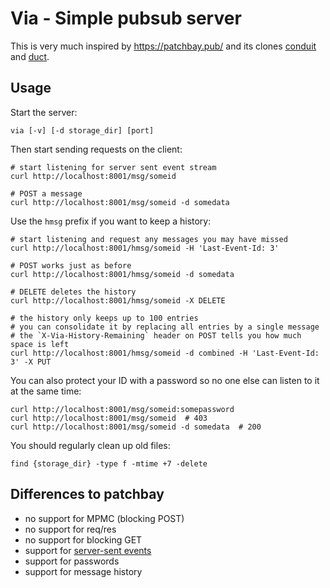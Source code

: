# Via - Simple pubsub server

This is very much inspired by <https://patchbay.pub/> and its clones
[conduit](https://github.com/prologic/conduit) and
[duct](https://github.com/schollz/duct).

## Usage

Start the server:

	via [-v] [-d storage_dir] [port]

Then start sending requests on the client:

	# start listening for server sent event stream
	curl http://localhost:8001/msg/someid

	# POST a message
	curl http://localhost:8001/msg/someid -d somedata

Use the `hmsg` prefix if you want to keep a history:

	# start listening and request any messages you may have missed
	curl http://localhost:8001/hmsg/someid -H 'Last-Event-Id: 3'

	# POST works just as before
	curl http://localhost:8001/hmsg/someid -d somedata

	# DELETE deletes the history
	curl http://localhost:8001/hmsg/someid -X DELETE

	# the history only keeps up to 100 entries
	# you can consolidate it by replacing all entries by a single message
	# the `X-Via-History-Remaining` header on POST tells you how much space is left
	curl http://localhost:8001/hmsg/someid -d combined -H 'Last-Event-Id: 3' -X PUT

You can also protect your ID with a password so no one else can listen to
it at the same time:

	curl http://localhost:8001/msg/someid:somepassword
	curl http://localhost:8001/msg/someid  # 403
	curl http://localhost:8001/msg/someid -d somedata  # 200

You should regularly clean up old files:

	find {storage_dir} -type f -mtime +7 -delete

## Differences to patchbay

-	no support for MPMC (blocking POST)
-	no support for req/res
-	no support for blocking GET
-	support for [server-sent events](https://developer.mozilla.org/en-US/docs/Web/API/Server-sent_events)
-	support for passwords
-	support for message history
